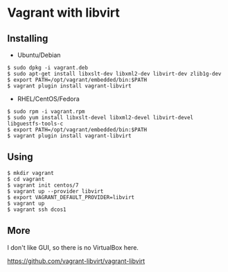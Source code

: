 # Vagrant with libvirt

## Installing

* Ubuntu/Debian

```
$ sudo dpkg -i vagrant.deb
$ sudo apt-get install libxslt-dev libxml2-dev libvirt-dev zlib1g-dev
$ export PATH=/opt/vagrant/embedded/bin:$PATH
$ vagrant plugin install vagrant-libvirt
```

* RHEL/CentOS/Fedora

```
$ sudo rpm -i vagrant.rpm
$ sudo yum install libxslt-devel libxml2-devel libvirt-devel libguestfs-tools-c
$ export PATH=/opt/vagrant/embedded/bin:$PATH
$ vagrant plugin install vagrant-libvirt
```

## Using

```
$ mkdir vagrant
$ cd vagrant
$ vagrant init centos/7
$ vagrant up --provider libvirt
$ export VAGRANT_DEFAULT_PROVIDER=libvirt
$ vagrant up
$ vagrant ssh dcos1
```

## More

I don't like GUI, so there is no VirtualBox here.

<https://github.com/vagrant-libvirt/vagrant-libvirt>
